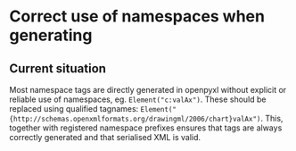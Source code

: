 # Correct use of namespaces when generating


## Current situation

Most namespace tags are directly generated in openpyxl without explicit or
reliable use of namespaces, eg. `Element("c:valAx")`. These should be
replaced using qualified tagnames:
`Element("{http://schemas.openxmlformats.org/drawingml/2006/chart}valAx")`.
This, together with registered namespace prefixes ensures that tags are always
correctly generated and that serialised XML is valid.
